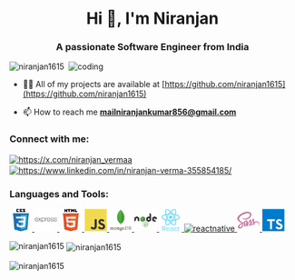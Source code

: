 <h1 align="center">Hi 👋, I'm Niranjan</h1>
<h3 align="center">A passionate Software Engineer from India</h3>
<img align="right" alt="coding" width="400" src="https://github.com/niranjan1615/niranjan/assets/88855802/1c326fe5-eb46-4007-9653-a3c74f4840e3.gif">

<p align="left"> <img src="https://komarev.com/ghpvc/?username=niranjan1615&label=Profile%20views&color=0e75b6&style=flat" alt="niranjan1615" /> </p>

- 👨‍💻 All of my projects are available at [https://github.com/niranjan1615](https://github.com/niranjan1615)

- 📫 How to reach me **mailniranjankumar856@gmail.com**

<h3 align="left">Connect with me:</h3>
<p align="left">
<a href="https://x.com/niranjan_vermaa" target="blank"><img align="center" src="https://raw.githubusercontent.com/rahuldkjain/github-profile-readme-generator/master/src/images/icons/Social/twitter.svg" alt="https://x.com/niranjan_vermaa" height="30" width="40" /></a>
<a href="www.linkedin.com/in/niranjanverma1516" target="blank"><img align="center" src="https://raw.githubusercontent.com/rahuldkjain/github-profile-readme-generator/master/src/images/icons/Social/linked-in-alt.svg" alt="https://www.linkedin.com/in/niranjan-verma-355854185/" height="30" width="40" /></a>
</p>

<h3 align="left">Languages and Tools:</h3>
<p align="left"> <a href="https://www.w3schools.com/css/" target="_blank" rel="noreferrer"> <img src="https://raw.githubusercontent.com/devicons/devicon/master/icons/css3/css3-original-wordmark.svg" alt="css3" width="40" height="40"/> </a> <a href="https://expressjs.com" target="_blank" rel="noreferrer"> <img src="https://raw.githubusercontent.com/devicons/devicon/master/icons/express/express-original-wordmark.svg" alt="express" width="40" height="40"/> </a> <a href="https://www.w3.org/html/" target="_blank" rel="noreferrer"> <img src="https://raw.githubusercontent.com/devicons/devicon/master/icons/html5/html5-original-wordmark.svg" alt="html5" width="40" height="40"/> </a> <a href="https://developer.mozilla.org/en-US/docs/Web/JavaScript" target="_blank" rel="noreferrer"> <img src="https://raw.githubusercontent.com/devicons/devicon/master/icons/javascript/javascript-original.svg" alt="javascript" width="40" height="40"/> </a> <a href="https://www.mongodb.com/" target="_blank" rel="noreferrer"> <img src="https://raw.githubusercontent.com/devicons/devicon/master/icons/mongodb/mongodb-original-wordmark.svg" alt="mongodb" width="40" height="40"/> </a> <a href="https://nodejs.org" target="_blank" rel="noreferrer"> <img src="https://raw.githubusercontent.com/devicons/devicon/master/icons/nodejs/nodejs-original-wordmark.svg" alt="nodejs" width="40" height="40"/> </a> <a href="https://reactjs.org/" target="_blank" rel="noreferrer"> <img src="https://raw.githubusercontent.com/devicons/devicon/master/icons/react/react-original-wordmark.svg" alt="react" width="40" height="40"/> </a> <a href="https://reactnative.dev/" target="_blank" rel="noreferrer"> <img src="https://reactnative.dev/img/header_logo.svg" alt="reactnative" width="40" height="40"/> </a> <a href="https://sass-lang.com" target="_blank" rel="noreferrer"> <img src="https://raw.githubusercontent.com/devicons/devicon/master/icons/sass/sass-original.svg" alt="sass" width="40" height="40"/> </a> <a href="https://www.typescriptlang.org/" target="_blank" rel="noreferrer"> <img src="https://raw.githubusercontent.com/devicons/devicon/master/icons/typescript/typescript-original.svg" alt="typescript" width="40" height="40"/> </a> </p>

<p><img align="left" src="https://github-readme-stats.vercel.app/api/top-langs?username=niranjan1615&show_icons=true&locale=en&layout=compact" alt="niranjan1615" /></p>

<p>&nbsp;<img align="center" src="https://github-readme-stats.vercel.app/api?username=niranjan1615&show_icons=true&locale=en" alt="niranjan1615" /></p>

<p><img align="center" src="https://github-readme-streak-stats.herokuapp.com/?user=niranjan1615&" alt="niranjan1615" /></p>

